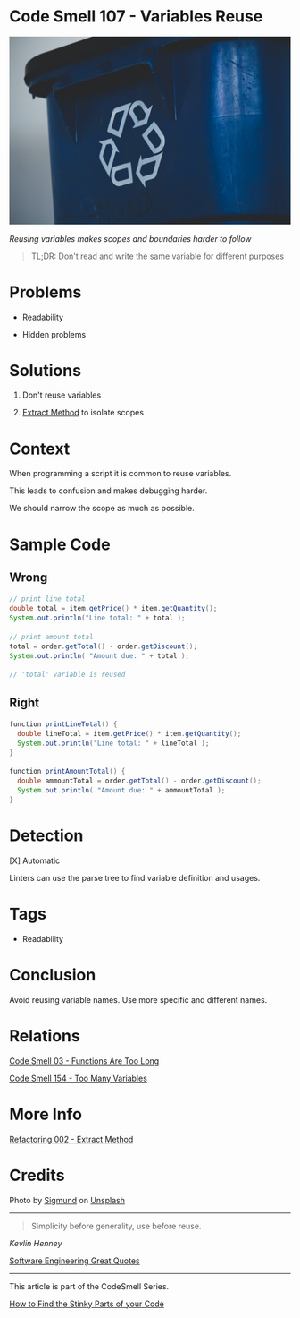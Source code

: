 # Code Smell 107 - Variables Reuse

![Code Smell 107 - Variables Reuse](Code%20Smell%20107%20-%20Variables%20Reuse.jpg)

*Reusing variables makes scopes and boundaries harder to follow*

> TL;DR: Don't read and write the same variable for different purposes

# Problems

- Readability

- Hidden problems

# Solutions

1. Don't reuse variables

2. [Extract Method](https://github.com/mcsee/Software-Design-Articles/tree/main/Articles/Refactorings/Refactoring%20002%20-%20Extract%20Method/readme.md) to isolate scopes

# Context

When programming a script it is common to reuse variables.

This leads to confusion and makes debugging harder.

We should narrow the scope as much as possible.

# Sample Code

## Wrong

[Gist Url]: # (https://gist.github.com/mcsee/88615884493c78d45a57be565964ae5b)
```java
// print line total
double total = item.getPrice() * item.getQuantity();
System.out.println("Line total: " + total );

// print amount total 
total = order.getTotal() - order.getDiscount();
System.out.println( "Amount due: " + total );

// 'total' variable is reused
```

## Right

[Gist Url]: # (https://gist.github.com/mcsee/9657946be3bcd5a81aebc12d4ef82d0b)
```java
function printLineTotal() {
  double lineTotal = item.getPrice() * item.getQuantity();
  System.out.println("Line total: " + lineTotal );
}

function printAmountTotal() {
  double ammountTotal = order.getTotal() - order.getDiscount();
  System.out.println( "Amount due: " + ammountTotal );
}
```

# Detection

[X] Automatic 

Linters can use the parse tree to find variable definition and usages.

# Tags

- Readability

# Conclusion

Avoid reusing variable names. Use more specific and different names.

# Relations

[Code Smell 03 - Functions Are Too Long](https://github.com/mcsee/Software-Design-Articles/tree/main/Articles/Code%20Smells/Code%20Smell%2003%20-%20Functions%20Are%20Too%20Long/readme.md)

[Code Smell 154 - Too Many Variables](https://github.com/mcsee/Software-Design-Articles/tree/main/Articles/Code%20Smells/Code%20Smell%20154%20-%20Too%20Many%20Variables/readme.md)

# More Info

[Refactoring 002 - Extract Method](https://github.com/mcsee/Software-Design-Articles/tree/main/Articles/Refactorings/Refactoring%20002%20-%20Extract%20Method/readme.md)

# Credits

Photo by [Sigmund](https://unsplash.com/@sigmund) on [Unsplash](https://unsplash.com/s/photos/recycle)
  
* * *

> Simplicity before generality, use before reuse.

_Kevlin Henney_
 
[Software Engineering Great Quotes](https://github.com/mcsee/Software-Design-Articles/tree/main/Articles/Quotes/Software%20Engineering%20Great%20Quotes/readme.md)

* * *

This article is part of the CodeSmell Series.

[How to Find the Stinky Parts of your Code](https://github.com/mcsee/Software-Design-Articles/tree/main/Articles/Code%20Smells/How%20to%20Find%20the%20Stinky%20parts%20of%20your%20Code/readme.md)